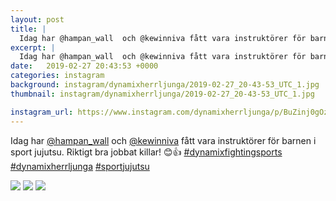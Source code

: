 ```yaml
---
layout: post
title: |
  Idag har @hampan_wall  och @kewinniva fått vara instruktörer för barnen i sport jujutsu
excerpt: |
  Idag har @hampan_wall  och @kewinniva fått vara instruktörer för barnen i sport jujutsu. Riktigt bra jobbat killar! 😊👍   
date:   2019-02-27 20:43:53 +0000
categories: instagram
background: instagram/dynamixherrljunga/2019-02-27_20-43-53_UTC_1.jpg
thumbnail: instagram/dynamixherrljunga/2019-02-27_20-43-53_UTC_1.jpg

instagram_url: https://www.instagram.com/dynamixherrljunga/p/BuZinj0gOzG
---
```

Idag har [@hampan_wall](https://www.instagram.com/hampan_wall/)  och [@kewinniva](https://www.instagram.com/kewinniva/) fått vara instruktörer för barnen i sport jujutsu. Riktigt bra jobbat killar! 😊👍 [#dynamixfightingsports](https://www.instagram.com/explore/tags/dynamixfightingsports/) [#dynamixherrljunga](https://www.instagram.com/explore/tags/dynamixherrljunga/) [#sportjujutsu](https://www.instagram.com/explore/tags/sportjujutsu/)



<img src='{{ site.baseurl }}/instagram/dynamixherrljunga/2019-02-27_20-43-53_UTC_1.jpg' class='img-fluid' />


<img src='{{ site.baseurl }}/instagram/dynamixherrljunga/2019-02-27_20-43-53_UTC_2.jpg' class='img-fluid' />


<img src='{{ site.baseurl }}/instagram/dynamixherrljunga/2019-02-27_20-43-53_UTC_3.jpg' class='img-fluid' />
